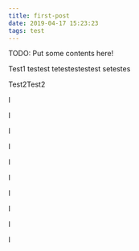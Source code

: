 ```yaml
---
title: first-post
date: 2019-04-17 15:23:23
tags: test
---
```


TODO: Put some contents here!

Test1
testest
tetestestestest
setestes

Test2Test2

I

I

I

I

I

I

I

I

I

I
